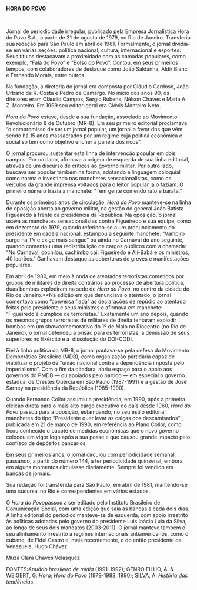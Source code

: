 **HORA DO POVO**

 

Jornal de periodicidade irregular, publicado pela Empresa Jornalística
Hora do Povo S.A., a partir de 31 de agosto de 1979, no Rio de Janeiro.
Transferiu sua redação para São Paulo em abril de 1981. Formalmente, o
jornal dividia-se em várias seções: política nacional; cultura;
internacional e esportes. Seus títulos destacavam a proximidade com as
camadas populares, como exemplo, “Fala do Povo” e “Bolso do Povo”.
Contou, em seus primeiros tempos, com colaboradores de destaque como
João Saldanha, Aldir Blanc e Fernando Morais, entre outros.

Na fundação, a diretoria do jornal era composta por Cláudio Cardoso,
João Urbano de R. Costa e Pedro de Camargo. No início dos anos 90, os
diretores eram Cláudio Campos, Sérgio Rubens, Nélson Chaves e Maria A.
Z. Monteiro. Em 1999 seu editor-geral era Clóvis Monteiro Neto.

*Hora do Povo* esteve, desde a sua fundação, associado ao Movimento
Revolucionário 8 de Outubro (MR-8). Em seu primeiro editorial proclamava
“o compromisso de ser um jornal popular, um jornal a favor dos que vêm
sendo há 15 anos massacrados por um regime cuja política econômica e
social só tem como objetivo encher a panela dos ricos”.

O jornal procurou sustentar esta linha de intervenção popular em dois
campos. Por um lado, afirmava a origem de esquerda de sua linha
editorial, através de um discurso de críticas ao governo militar. Por
outro lado, buscava ser popular também na forma, adotando a linguagem
coloquial como norma e investindo nas manchetes sensacionalistas, como
os veículos da grande imprensa voltados para o leitor popular já o
faziam. O primeiro número trazia a manchete: “Tem gente comendo rato e
barata.”

Durante os primeiros anos de circulação, *Hora do Povo* manteve-se na
linha de oposição aberta ao governo militar, na gestão do general João
Batista Figueiredo à frente da presidência da República. Na oposição, o
jornal usava as manchetes sensacionalistas contra Figueiredo e sua
equipe, como em dezembro de 1979, quando referindo-se a um
pronunciamento do presidente em cadeia nacional, estampou a seguinte
manchete: “Vampiro surge na TV e exige mais sangue” ou ainda no Carnaval
do ano seguinte, quando comentou uma redistribuição de cargos públicos
com a chamada: “No Carnaval, cochilou, cachimbo cai: Figueiredo é
Ali-Babá e os ministros, 40 ladrões.” Ganhavam destaque as coberturas de
greves e manifestações populares.

Em abril de 1980, em meio à onda de atentados terroristas cometidos por
grupos de militares de direita contrários ao processo de abertura
política, duas bombas explodiram na sede de *Hora do Povo*, no centro da
cidade do Rio de Janeiro.**Na edição em que denunciava o atentado, o
jornal comentava como “conversa fiada” as declarações de repúdio ao
atentado feitas pelo presidente e seus ministros e afirmava em manchete:
“Figueiredo é cúmplice de terroristas.” Exatamente um ano depois, quando
os mesmos grupos terroristas de militares de direita tentaram explodir
bombas em um *show*comemorativo do 1º de Maio no Riocentro (no Rio de
Janeiro), o jornal defendeu a prisão para os terroristas, a demissão de
seus superiores no Exército e a  dissolução do DOI-CODI.

Fiel à linha política do MR-8, o jornal pautava-se pela defesa do
Movimento Democrático Brasileiro (MDB), como organização partidária
capaz de viabilizar o projeto de “união nacional contra a dependência
imposta pelo imperialismo”. Com o fim da ditadura, abriu espaço para o
apoio aos governos do PMDB — ou apoiados pelo partido — em especial o
governo estadual de Orestes Quércia em São Paulo (1987-1991) e a gestão
de José Sarney na presidência da República (1985-1990).

Quando Fernando Collor assumiu a presidência, em 1990, após a primeira
eleição direta para o mais alto cargo executivo do país desde 1960,
*Hora do Povo* passou para a oposição, estampando, no seu estilo
editorial, manchetes do tipo “Presidente quer levar as calças dos
descamisados” , publicada em 21 de março de 1990, em referência ao Plano
Collor, como ficou conhecido o pacote de medidas econômicas que o novo
governo colocou em vigor logo após a sua posse e que causou grande
impacto pelo confisco de depósitos bancários.

Em seus primeiros anos, o jornal circulou com periodicidade semanal,
passando, a partir do número 144, a ter periodicidade quinzenal, embora
em alguns momentos circulasse diariamente. Sempre foi vendido em bancas
de jornais.

Sua redação foi transferida para São Paulo, em abril de 1981,
mantendo-se uma sucursal no Rio e correspondentes em vários estados.

O *Hora do Povo*passou a ser editado pelo Instituto Brasileiro de
Comunicação Social, com uma edição que saía às bancas a cada dois dias.
A linha editorial do periódico manteve-se de esquerda, com apoio
irrestrito às políticas adotadas pelo governo do presidente Luis Inácio
Lula da Silva, ao longo de seus dois mandatos (2003-2011). O jornal
manteve também o seu alinhamento irrestrito a regimes internacionais
antiamericanos, como o cubano, de Fidel Castro e, mais recentemente, o
do então presidente da Venezuela, Hugo Chávez.

Muza Clara Chaves Velasquez

FONTES:*Anuário brasileiro de mídia* (1991-1992); GENRO FILHO, A. &
WEIGERT, G. *Hora*; *Hora do Povo* (1979-1983, 1990); SILVA, A.
*História das tendências*.

 
